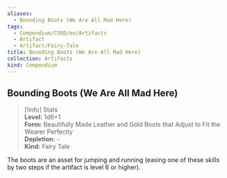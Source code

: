 ```yaml
---
aliases:
  - Bounding Boots (We Are All Mad Here)
tags:
  - Compendium/CSRD/en/Artifacts
  - Artifact
  - Artifact/Fairy-Tale
title: Bounding Boots (We Are All Mad Here)
collection: Artifacts
kind: Compendium
---
```

## Bounding Boots (We Are All Mad Here)  
>[!info] Stats  
> **Level:** 1d6+1  
> **Form:** Beautifully Made Leather and Gold Boots that Adjust to Fit the Wearer Perfectly  
> **Depletion:** -  
> **Kind:** Fairy Tale
  
The boots are an asset for jumping and running (easing one of these skills by two steps if the artifact is level 6 or higher).